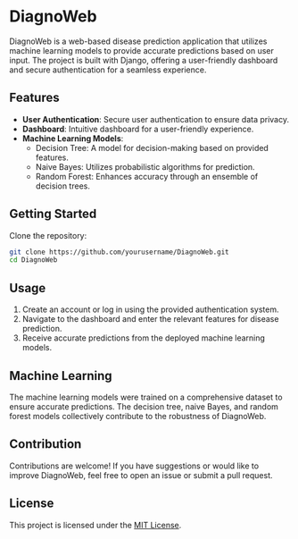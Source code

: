# DiagnoWeb

DiagnoWeb is a web-based disease prediction application that utilizes machine learning models to provide accurate predictions based on user input. The project is built with Django, offering a user-friendly dashboard and secure authentication for a seamless experience.

## Features

- **User Authentication**: Secure user authentication to ensure data privacy.
- **Dashboard**: Intuitive dashboard for a user-friendly experience.
- **Machine Learning Models**:
  - Decision Tree: A model for decision-making based on provided features.
  - Naive Bayes: Utilizes probabilistic algorithms for prediction.
  - Random Forest: Enhances accuracy through an ensemble of decision trees.

## Getting Started

Clone the repository:

```bash
git clone https://github.com/yourusername/DiagnoWeb.git
cd DiagnoWeb
```


## Usage

1. Create an account or log in using the provided authentication system.
2. Navigate to the dashboard and enter the relevant features for disease prediction.
3. Receive accurate predictions from the deployed machine learning models.

## Machine Learning

The machine learning models were trained on a comprehensive dataset to ensure accurate predictions. The decision tree, naive Bayes, and random forest models collectively contribute to the robustness of DiagnoWeb.

## Contribution

Contributions are welcome! If you have suggestions or would like to improve DiagnoWeb, feel free to open an issue or submit a pull request.

## License

This project is licensed under the [MIT License](LICENSE).
